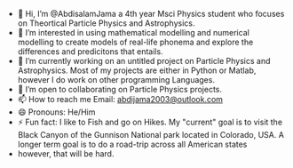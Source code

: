 - 👋 Hi, I’m @AbdisalamJama a 4th year Msci Physics student who focuses on Theortical Particle Physics and Astrophysics.
- 👀 I’m interested in using mathematical modelling and numerical modelling to create models of real-life phonema and explore the differences and predicitons that entails.
- 🌱 I’m currently working on an untitled project on Particle Physics and Astrophysics. Most of my projects are either in Python or Matlab, however I do work on other programming Languages.
- 💞️ I’m open to collaborating on Particle Physics projects.
- 📫 How to reach me Email: abdijama2003@outlook.com
- 😄 Pronouns: He/Him
- ⚡ Fun fact: I like to Fish and go on Hikes. My "current" goal is to visit the Black Canyon of the Gunnison National park located in Colorado, USA. A longer term goal is to do a road-trip across all American states
- however, that will be hard. 


